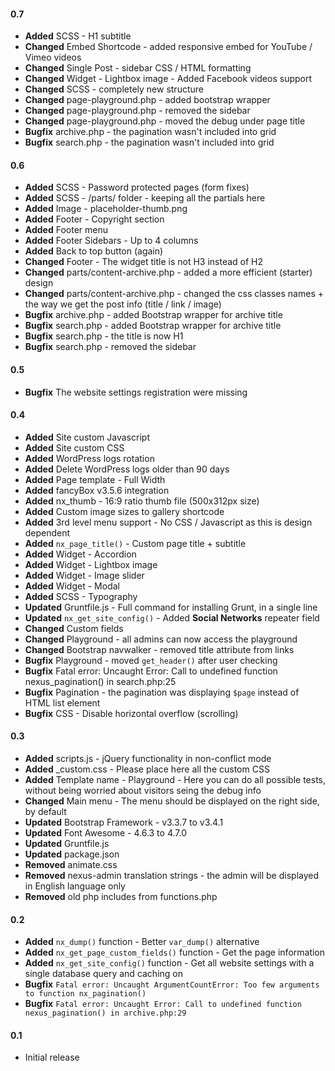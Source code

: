 #### 0.7
* __Added__ SCSS - H1 subtitle
* __Changed__ Embed Shortcode - added responsive embed for YouTube / Vimeo videos
* __Changed__ Single Post - sidebar CSS / HTML formatting
* __Changed__ Widget - Lightbox image - Added Facebook videos support
* __Changed__ SCSS - completely new structure
* __Changed__ page-playground.php - added bootstrap wrapper
* __Changed__ page-playground.php - removed the sidebar
* __Changed__ page-playground.php - moved the debug under page title
* __Bugfix__ archive.php - the pagination wasn't included into grid
* __Bugfix__ search.php - the pagination wasn't included into grid

#### 0.6
* __Added__ SCSS - Password protected pages (form fixes)
* __Added__ SCSS - /parts/ folder - keeping all the partials here
* __Added__ Image - placeholder-thumb.png
* __Added__ Footer - Copyright section
* __Added__ Footer menu
* __Added__ Footer Sidebars - Up to 4 columns
* __Added__ Back to top button (again)
* __Changed__ Footer - The widget title is not H3 instead of H2
* __Changed__ parts/content-archive.php - added a more efficient (starter) design
* __Changed__ parts/content-archive.php - changed the css classes names + the way we get the post info (title / link / image)
* __Bugfix__ archive.php - added Bootstrap wrapper for archive title
* __Bugfix__ search.php - added Bootstrap wrapper for archive title
* __Bugfix__ search.php - the title is now H1
* __Bugfix__ search.php - removed the sidebar

#### 0.5
* __Bugfix__ The website settings registration were missing

#### 0.4
* __Added__ Site custom Javascript
* __Added__ Site custom CSS
* __Added__ WordPress logs rotation
* __Added__ Delete WordPress logs older than 90 days
* __Added__ Page template - Full Width
* __Added__ fancyBox v3.5.6 integration
* __Added__ nx_thumb - 16:9 ratio thumb file (500x312px size)
* __Added__ Custom image sizes to gallery shortcode
* __Added__ 3rd level menu support - No CSS / Javascript as this is design dependent
* __Added__ `nx_page_title()` - Custom page title + subtitle
* __Added__ Widget - Accordion
* __Added__ Widget - Lightbox image
* __Added__ Widget - Image slider
* __Added__ Widget - Modal
* __Added__ SCSS - Typography
* __Updated__ Gruntfile.js - Full command for installing Grunt, in a single line
* __Updated__ `nx_get_site_config()` - Added __Social Networks__ repeater field
* __Changed__ Custom fields
* __Changed__ Playground - all admins can now access the playground
* __Changed__ Bootstrap navwalker - removed title attribute from links
* __Bugfix__ Playground - moved `get_header()` after user checking
* __Bugfix__ Fatal error: Uncaught Error: Call to undefined function nexus_pagination() in search.php:25
* __Bugfix__ Pagination - the pagination was displaying `$page` instead of HTML list element
* __Bugfix__ CSS - Disable horizontal overflow (scrolling)

#### 0.3
* __Added__ scripts.js - jQuery functionality in non-conflict mode
* __Added__ _custom.css - Please place here all the custom CSS
* __Added__ Template name - Playground - Here you can do all possible tests, without being worried about visitors seing the debug info
* __Changed__ Main menu - The menu should be displayed on the right side, by default
* __Updated__ Bootstrap Framework - v3.3.7 to v3.4.1
* __Updated__ Font Awesome - 4.6.3 to 4.7.0
* __Updated__ Gruntfile.js
* __Updated__ package.json
* __Removed__ animate.css
* __Removed__ nexus-admin translation strings - the admin will be displayed in English language only
* __Removed__ old php includes from functions.php

#### 0.2
* __Added__ `nx_dump()` function - Better `var_dump()` alternative
* __Added__ `nx_get_page_custom_fields()` function - Get the page information
* __Added__ `nx_get_site_config()` function - Get all website settings with a single database query and caching on
* __Bugfix__ `Fatal error: Uncaught ArgumentCountError: Too few arguments to function nx_pagination()`
* __Bugfix__ `Fatal error: Uncaught Error: Call to undefined function nexus_pagination() in archive.php:29`

#### 0.1
* Initial release